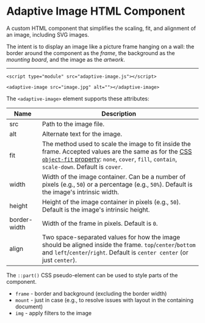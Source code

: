 # Adaptive Image HTML Component
A custom HTML component that simplifies the scaling, fit, and alignment of an image, including SVG images.

The intent is to display an image like a picture frame hanging on a wall: the border around the component as the _frame_, the background as the _mounting board_, and the image as the _artwork_.

---

```
<script type="module" src="adaptive-image.js"></script>

<adaptive-image src="image.jpg" alt=""></adaptive-image>
```

The `<adaptive-image>` element supports these attributes:

| Name			| Description	|
|---			|---		|
| src			| Path to the image file.	|
| alt			| Alternate text for the image.	|
| fit			| The method used to scale the image to fit inside the frame. Accepted values are the same as for the [CSS `object-fit` property](https://developer.mozilla.org/en-US/docs/Web/CSS/object-fit#values): `none`, `cover`, `fill`, `contain`, `scale-down`. Default is `cover`.	|
| width			| Width of the image container. Can be a number of pixels (e.g., `50`) or a percentage (e.g., `50%`). Default is the image's intrinsic width.	|
| height		| Height of the image container in pixels (e.g., `50`). Default is the image's intrinsic height.	|
| border-width	| Width of the frame in pixels. Default is `0`.	|
| align			| Two space-separated values for how the image should be aligned inside the frame. `top`/`center`/`bottom` and `left`/`center`/`right`. Default is `center center` (or just `center`). 	|

The `::part()` CSS pseudo-element can be used to style parts of the component.
- `frame` - border and background (excluding the border width)
- `mount` - just in case (e.g., to resolve issues with layout in the containing document)
- `img` - apply filters to the image
